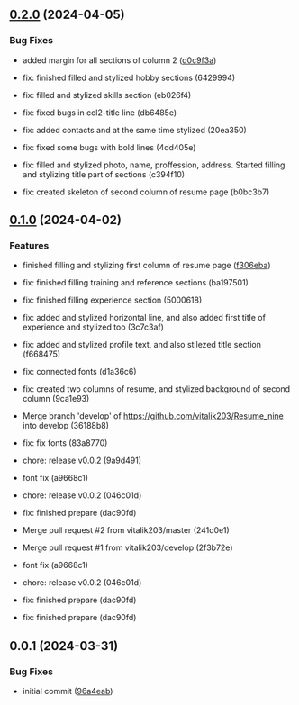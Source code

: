 

## [0.2.0](https://github.com/nick-devs/001-add-a-changelog-to-any-project/compare/0.1.7...0.2.0) (2024-04-05)


### Bug Fixes

* added margin for all sections of column 2 ([d0c9f3a](https://github.com/nick-devs/001-add-a-changelog-to-any-project/commit/d0c9f3aa8c63854fc4d3fc25bfbc428d2347cbfb))

* fix: finished filled and stylized hobby sections (6429994)

* fix: filled and stylized skills section (eb026f4)

* fix: fixed bugs in col2-title line (db6485e)

* fix: added contacts and at the same time stylized (20ea350)

* fix: fixed some bugs with bold lines (4dd405e)

* fix: filled and stylized photo, name, proffession, address. Started filling and stylizing title part of sections (c394f10)

* fix: created skeleton of second column of resume page (b0bc3b7)

## [0.1.0](https://github.com/nick-devs/001-add-a-changelog-to-any-project/compare/0.0.7...0.1.0) (2024-04-02)


### Features

* finished filling and stylizing first column of resume page ([f306eba](https://github.com/nick-devs/001-add-a-changelog-to-any-project/commit/f306ebab616d0900d773eaee6d1ba6b14b17d8f0))

* fix: finished filling training and reference sections (ba197501)

* fix: finished filling experience section (5000618)

* fix: added and stylized horizontal line, and also added first title of experience and stylized too (3c7c3af)

* fix: added and stylized profile text, and also stilezed title section (f668475)
* fix: connected fonts (d1a36c6)

* fix: created two columns of resume, and stylized background of second column (9ca1e93)

* Merge branch 'develop' of https://github.com/vitalik203/Resume_nine into develop (36188b8)
* fix: fix fonts (83a8770)
* chore: release v0.0.2 (9a9d491)
* font fix (a9668c1)
* chore: release v0.0.2 (046c01d)
* fix: finished prepare (dac90fd)
* Merge pull request #2 from vitalik203/master (241d0e1)
* Merge pull request #1 from vitalik203/develop (2f3b72e)

* font fix (a9668c1)
* chore: release v0.0.2 (046c01d)
* fix: finished prepare (dac90fd)

* fix: finished prepare (dac90fd)

## 0.0.1 (2024-03-31)


### Bug Fixes

* initial commit ([96a4eab](https://github.com/nick-devs/001-add-a-changelog-to-any-project/commit/96a4eab5a88e7950319ad7d1f2d9e9f199de49c2))
